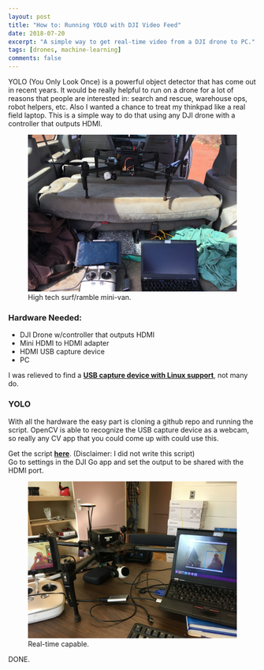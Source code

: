 ```yaml
---
layout: post
title: "How to: Running YOLO with DJI Video Feed"
date: 2018-07-20
excerpt: "A simple way to get real-time video from a DJI drone to PC."
tags: [drones, machine-learning]
comments: false
---
```


YOLO (You Only Look Once) is a powerful object detector that has come out in recent years. It would be really helpful to run on a drone for a lot of reasons that people are interested in: search and rescue, warehouse ops, robot helpers, etc. Also I wanted a chance to treat my thinkpad like a real field laptop. This is a simple way to do that using any DJI drone with a controller that outputs HDMI. 

<figure>
	<a href="../assets/post/object-detect/minivan.jpg"><img src="../assets/post/object-detect/minivan.jpg"></a>
	<figcaption>High tech surf/ramble mini-van.</figcaption>
</figure>

### Hardware Needed:
- DJI Drone w/controller that outputs HDMI
- Mini HDMI to HDMI adapter
- HDMI USB capture device
- PC

I was relieved to find a <a href="https://www.amazon.com/Adapter-Capture-Monitor-Windows-System/dp/B07CZWP144/ref=olp_product_details?_encoding=UTF8&me=&th=1"><b>USB capture device with Linux support</b></a>, not many do.

### YOLO
With all the hardware the easy part is cloning a github repo and running the script. OpenCV is able to recognize the USB capture device as a webcam, so really any CV app that you could come up with could use this.

Get the script <a href=https://github.com/markjay4k/YOLO-series/blob/master/part4_video.py><b>here</b></a>. (Disclaimer: I did not write this script)  
Go to settings in the DJI Go app and set the output to be shared with the HDMI port.

<figure>
	<a href="../assets/post/object-detect/detection.jpg"><img src="../assets/post/object-detect/detection.jpg"></a>
	<figcaption>Real-time capable.</figcaption>
</figure>

DONE. 


